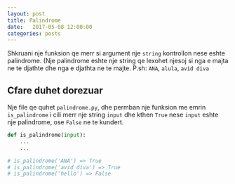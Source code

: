 ```yaml
---
layout: post
title: Palindrome
date:   2017-05-08 12:00:00
categories: posts
---
```


Shkruani nje funksion qe merr si argument nje `string` kontrollon nese
eshte palindrome. (Nje palindrome eshte nje string qe lexohet njesoj si nga e majta
ne te djathte dhe nga e djathta ne te majte. P.sh: `ANA`, `alula`, `avid diva`

## Cfare duhet dorezuar

Nje file qe quhet `palindrome.py`, dhe permban nje funksion me emrin `is_palindrome`
i cili merr nje string `input` dhe kthen `True` nese `input` eshte nje palindrome, ose
`False` ne te kundert.

```python
def is_palindrome(input):
    ...
    ...

# is_palindrome('ANA') => True
# is_palindrome('avid diva') => True
# is_palindrome('hello') => False
```
